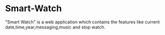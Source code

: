 # Smart-Watch
"Smart Watch" is a web application which contains the features like current date,time,year,messaging,music and stop watch.
